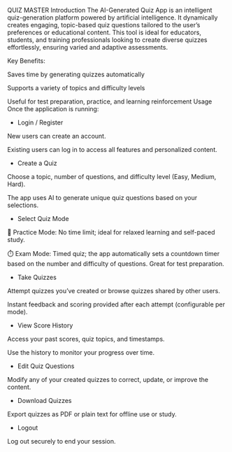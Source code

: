 QUIZ MASTER
Introduction
The AI-Generated Quiz App is an intelligent quiz-generation platform powered by artificial intelligence. It dynamically creates engaging, topic-based quiz questions tailored to the user’s preferences or educational content. This tool is ideal for educators, students, and training professionals looking to create diverse quizzes effortlessly, ensuring varied and adaptive assessments.

Key Benefits:

Saves time by generating quizzes automatically

Supports a variety of topics and difficulty levels

Useful for test preparation, practice, and learning reinforcement
Usage
Once the application is running:

- Login / Register

New users can create an account.

Existing users can log in to access all features and personalized content.

- Create a Quiz

Choose a topic, number of questions, and difficulty level (Easy, Medium, Hard).

The app uses AI to generate unique quiz questions based on your selections.

- Select Quiz Mode

📝 Practice Mode: No time limit; ideal for relaxed learning and self-paced study.

⏱️ Exam Mode: Timed quiz; the app automatically sets a countdown timer based on the number and difficulty of questions. Great for test preparation.

- Take Quizzes

Attempt quizzes you’ve created or browse quizzes shared by other users.

Instant feedback and scoring provided after each attempt (configurable per mode).

- View Score History

Access your past scores, quiz topics, and timestamps.

Use the history to monitor your progress over time.

- Edit Quiz Questions

Modify any of your created quizzes to correct, update, or improve the content.

- Download Quizzes

Export quizzes as PDF or plain text for offline use or study.

- Logout

Log out securely to end your session.
